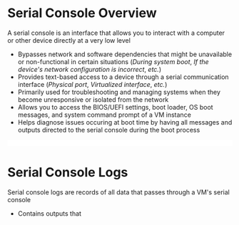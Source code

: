 # Serial Console Overview

A serial console is an interface that allows you to interact with a computer or other device directly at a very low level

* Bypasses network and software dependencies that might be unavailable or non-functional in certain situations (*During system boot*, *If the device's network configuration is incorrect*, *etc.*)
* Provides text-based access to a device through a serial communication interface (*Physical port*, *Virtualized interface*, *etc.*)
* Primarily used for troubleshooting and managing systems when they become unresponsive or isolated from the network
* Allows you to access the BIOS/UEFI settings, boot loader, OS boot messages, and system command prompt of a VM instance
* Helps diagnose issues occuring at boot time by having all messages and outputs directed to the serial console during the boot process

![](https://github.com/JonmarCorpuz/LetsLearn/blob/main/Assets/Whitespace.png)

# Serial Console Logs

Serial console logs are records of all data that passes through a VM's serial console

* Contains outputs that
